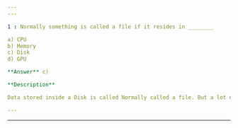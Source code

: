 ```yaml
---
---

1 : Normally something is called a file if it resides in ________  

a) CPU  
b) Memory  
c) Disk  
d) GPU  

**Answer** c)

**Description**

Data stored inside a Disk is called Normally called a file. But a lot of objects in Linux, Windows, etc. are accessed like a file while they reside in Memory like Process, Network connections, etc.

---
```

---
